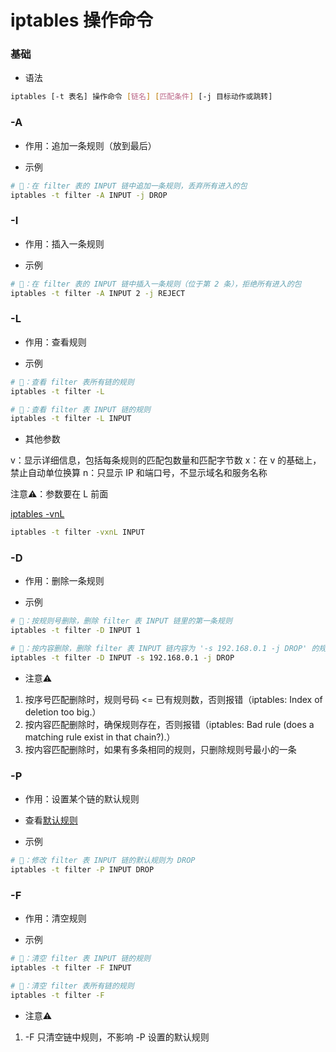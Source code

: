 # iptables 操作命令


### 基础

* 语法

```bash
iptables [-t 表名] 操作命令 [链名] [匹配条件] [-j 目标动作或跳转]
```


### -A

* 作用：追加一条规则（放到最后）

* 示例

```bash
# 🌰：在 filter 表的 INPUT 链中追加一条规则，丢弃所有进入的包
iptables -t filter -A INPUT -j DROP
```


### -I

* 作用：插入一条规则

* 示例

```bash
# 🌰：在 filter 表的 INPUT 链中插入一条规则（位于第 2 条），拒绝所有进入的包
iptables -t filter -A INPUT 2 -j REJECT
```


### -L

* 作用：查看规则

* 示例

```bash
# 🌰：查看 filter 表所有链的规则
iptables -t filter -L

# 🌰：查看 filter 表 INPUT 链的规则
iptables -t filter -L INPUT
```

* 其他参数

v：显示详细信息，包括每条规则的匹配包数量和匹配字节数
x：在 v 的基础上，禁止自动单位换算
n：只显示 IP 和端口号，不显示域名和服务名称

注意⚠️：参数要在 L 前面

[iptables -vnL](image/003_列举规则.png)

```bash
iptables -t filter -vxnL INPUT
```


### -D

* 作用：删除一条规则

* 示例

```bash
# 🌰：按规则号删除，删除 filter 表 INPUT 链里的第一条规则
iptables -t filter -D INPUT 1

# 🌰：按内容删除，删除 filter 表 INPUT 链内容为 '-s 192.168.0.1 -j DROP' 的规则
iptables -t filter -D INPUT -s 192.168.0.1 -j DROP
```

* 注意⚠️

1. 按序号匹配删除时，规则号码 <= 已有规则数，否则报错（iptables: Index of deletion too big.）
2. 按内容匹配删除时，确保规则存在，否则报错（iptables: Bad rule (does a matching rule exist in that chain?).）
3. 按内容匹配删除时，如果有多条相同的规则，只删除规则号最小的一条


### -P

* 作用：设置某个链的默认规则

* 查看[默认规则](image/002_默认规则.png)

* 示例

```bash
# 🌰：修改 filter 表 INPUT 链的默认规则为 DROP
iptables -t filter -P INPUT DROP
```


### -F

* 作用：清空规则

* 示例

```bash
# 🌰：清空 filter 表 INPUT 链的规则
iptables -t filter -F INPUT

# 🌰：清空 filter 表所有链的规则
iptables -t filter -F
```

* 注意⚠️

1. -F 只清空链中规则，不影响 -P 设置的默认规则
